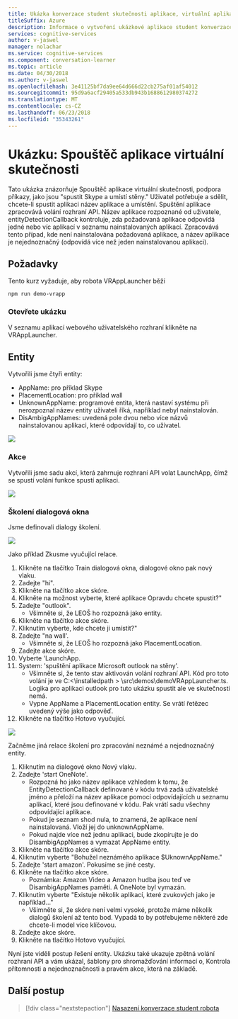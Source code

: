 ```yaml
---
title: Ukázka konverzace student skutečnosti aplikace, virtuální aplikace Spouštěče - kognitivní služby Microsoft | Microsoft Docs
titleSuffix: Azure
description: Informace o vytvoření ukázkové aplikace student konverzace.
services: cognitive-services
author: v-jaswel
manager: nolachar
ms.service: cognitive-services
ms.component: conversation-learner
ms.topic: article
ms.date: 04/30/2018
ms.author: v-jaswel
ms.openlocfilehash: 3e41125bf7da9ee64d666d22cb275af01af54012
ms.sourcegitcommit: 95d9a6acf29405a533db943b1688612980374272
ms.translationtype: MT
ms.contentlocale: cs-CZ
ms.lasthandoff: 06/23/2018
ms.locfileid: "35343261"
---
```

# <a name="demo-virtual-reality-app-launcher"></a>Ukázku: Spouštěč aplikace virtuální skutečnosti

Tato ukázka znázorňuje Spouštěč aplikace virtuální skutečnosti, podpora příkazy, jako jsou "spustit Skype a umístí stěny." Uživatel potřebuje a sdělit, chcete-li spustit aplikaci název aplikace a umístění. Spuštění aplikace zpracovává volání rozhraní API. Název aplikace rozpoznané od uživatele, entityDetectionCallback kontroluje, zda požadovaná aplikace odpovídá jedné nebo víc aplikací v seznamu nainstalovaných aplikací. Zpracovává tento případ, kde není nainstalována požadovaná aplikace, a název aplikace je nejednoznačný (odpovídá více než jeden nainstalovanou aplikaci).

## <a name="requirements"></a>Požadavky

Tento kurz vyžaduje, aby robota VRAppLauncher běží

    npm run demo-vrapp

### <a name="open-the-demo"></a>Otevřete ukázku

V seznamu aplikací webového uživatelského rozhraní klikněte na VRAppLauncher. 

## <a name="entities"></a>Entity

Vytvořili jsme čtyři entity:

- AppName: pro příklad Skype
- PlacementLocation: pro příklad wall
- UnknownAppName: programové entita, která nastaví systému při nerozpoznal název entity uživateli říká, například nebyl nainstalován.
- DisAmbigAppNames: uvedená pole dvou nebo více názvů nainstalovanou aplikaci, které odpovídají to, co uživatel. 

![](../media/tutorial_vrapplauncher_entities.PNG)

### <a name="actions"></a>Akce

Vytvořili jsme sadu akcí, která zahrnuje rozhraní API volat LaunchApp, čímž se spustí volání funkce spustí aplikaci.

![](../media/tutorial_vrapplauncher_actions.PNG)

### <a name="training-dialogs"></a>Školení dialogová okna
Jsme definovali dialogy školení.

![](../media/tutorial_vrapplauncher_dialogs.PNG)

Jako příklad Zkusme vyučující relace.

1. Klikněte na tlačítko Train dialogová okna, dialogové okno pak nový vlaku.
1. Zadejte "hi".
2. Klikněte na tlačítko akce skóre.
3. Klikněte na možnost vyberte, které aplikace Opravdu chcete spustit?"
4. Zadejte "outlook".
    - Všimněte si, že LEOŠ ho rozpozná jako entity.
5. Klikněte na tlačítko akce skóre.
3. Kliknutím vyberte, kde chcete ji umístit?"
4. Zadejte "na wall'.
    - Všimněte si, že LEOŠ ho rozpozná jako PlacementLocation.
2. Zadejte akce skóre.
6. Vyberte 'LaunchApp.
7. System: 'spuštění aplikace Microsoft outlook na stěny'.
    - Všimněte si, že tento stav aktivován volání rozhraní API. Kód pro toto volání je ve C:\<\installedpath > \src\demos\demoVRAppLauncher.ts. Logika pro aplikaci outlook pro tuto ukázku spustit ale ve skutečnosti nemá.
    - Vypne AppName a PlacementLocation entity. Se vrátí řetězec uvedený výše jako odpověď.
4. Klikněte na tlačítko Hotovo vyučující.

![](../media/tutorial_vrapplauncher_callbackcode.PNG)

Začněme jiná relace školení pro zpracování neznámé a nejednoznačný entity.

1. Kliknutím na dialogové okno Nový vlaku.
1. Zadejte 'start OneNote'. 
    - Rozpozná ho jako název aplikace vzhledem k tomu, že EntityDetectionCallback definované v kódu trvá zadá uživatelské jméno a přeloží na název aplikace pomocí odpovídajících u seznamu aplikací, které jsou definované v kódu. Pak vrátí sadu všechny odpovídající aplikace. 
    - Pokud je seznam shod nula, to znamená, že aplikace není nainstalovaná. Vloží jej do unknownAppName.
    - Pokud najde více než jednu aplikaci, bude zkopírujte je do DisambigAppNames a vymazat AppName entity.
2. Klikněte na tlačítko akce skóre.
3. Kliknutím vyberte "Bohužel neznámého aplikace $UknownAppName."
4. Zadejte 'start amazon'. Pokusíme se jiné cesty.
5. Klikněte na tlačítko akce skóre.
    - Poznámka: Amazon Video a Amazon hudba jsou teď ve DisambigAppNames paměti. A OneNote byl vymazán.
3. Kliknutím vyberte "Existuje několik aplikací, které zvukových jako je například..."
    - Všimněte si, že skóre není velmi vysoké, protože máme několik dialogů školení až tento bod. Vypadá to by potřebujeme některé zde chcete-li model více klíčovou.
2. Zadejte akce skóre.
4. Klikněte na tlačítko Hotovo vyučující.

Nyní jste viděli postup řešení entity. Ukázku také ukazuje zpětná volání rozhraní API a vám ukázal, šablony pro shromažďování informací o, Kontrola přítomnosti a nejednoznačnosti a pravém akce, která na základě.

## <a name="next-steps"></a>Další postup

> [!div class="nextstepaction"]
> [Nasazení konverzace student robota](../deploy-to-bf.md)
